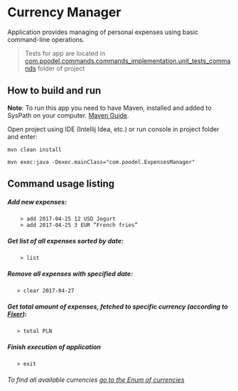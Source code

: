 # Currency Manager
Application provides managing of personal expenses using basic command-line operations.

> Tests for app are located in [com.poodel.commands.commands_implementation.unit_tests_commands](https://github.com/Werald/currencymanager/tree/master/src/main/java/com/poodel/commands/commands_implementation/unit_tests_commands) folder of project

## How to build and run 
__Note__: To run this app you need to have Maven, installed and added to SysPath on your computer. [Maven Guide](http://www.apache-maven.ru/install.html).

Open project using IDE (Intellij Idea, etc.) or run console in project folder and enter:  

```
mvn clean install
```
```
mvn exec:java -Dexec.mainClass="com.poodel.ExpensesManager"
```

## Command usage listing

##### Add new expenses:
```
    > add 2017-04-25 12 USD Jogurt
    > add 2017-04-25 3 EUR “French fries”
```
##### Get list of all expenses sorted by date:
```
    > list
```    
##### Remove all expenses with specified date:
```    
   > clear 2017-04-27
```
##### Get total amount of expenses, fetched to specific currency (according to [Fixer](http://fixer.io)):
```
   > total PLN
```
##### Finish execution of application
```
   > exit
```

###### To find all available currencies [go to the Enum of currencies](https://github.com/Werald/currencymanager/blob/master/src/main/java/com/poodel/commands/CurrencyType.java)
